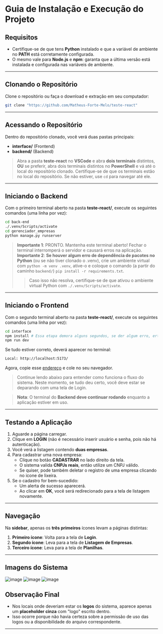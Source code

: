 # Guia de Instalação e Execução do Projeto

## Requisitos

- Certifique-se de que tens **Python** instalado e que a variável de ambiente no **PATH** está corretamente configurada.
- O mesmo vale para **Node.js** e **npm**: garanta que a última versão está instalada e configurada nas variáveis de ambiente.

---

## Clonando o Repositório

Clone o repositório ou faça o download e extração em seu computador:

```sh
git clone "https://github.com/Matheus-Forte-Melo/teste-react"
```

---

## Acessando o Repositório

Dentro do repositório clonado, você verá duas pastas principais:

- **interface/** (Frontend)
- **backend/** (Backend)

> Abra a pasta **teste-react** no **VSCode** e abra **dois terminais** distintos, **OU** se preferir, abra dois terminais distintos no **PowerShell** e vá até o local do repositório clonado.
> Certifique-se de que os terminais estão no local do repositório. Se não estiver, use `cd` para navegar até ele.

---

## Iniciando o Backend

Com o primeiro terminal aberto na pasta **teste-react/**, execute os seguintes comandos (uma linha por vez):

```sh
cd back-end
./.venv/Scripts/activate
cd gerenciador_empresas
python manage.py runserver
```

> **Importante 1**: PRONTO. Mantenha este terminal aberto! Fechar o terminal interromperá o servidor e causará erros na aplicação.
> **Importante 2**: **Se houver algum erro de dependência de pacotes no Python** (ou se não tiver clonado o .venv), crie um ambiente virtual com `python -m venv .venv`, ative-o e coloque o comando (a partir do caminho `backend/`) `pip install -r requirements.txt`. 
> > Caso isso não resolva, certifique-se de que ativou o ambiente virtual Python com `./.venv/Scripts/activate`.

---

## Iniciando o Frontend

Com o segundo terminal aberto na pasta **teste-react/**, execute os seguintes comandos (uma linha por vez):

```sh
cd interface
npm install # Essa etapa demora alguns segundos, se der algum erro, ertifique-se que tens Node.js e npm instalados e configurados.
npm run dev
```

Se tudo estiver correto, deverá aparecer no terminal:

```sh
Local: http://localhost:5173/
```

Agora, copie esse [endereço](http://localhost:5173/) e cole no seu navegador.
> Continue lendo abaixo para entender como funciona o fluxo do sistema. Neste momento, se tudo deu certo, você deve estar se deparando com uma tela de Login.

> **Nota**: O terminal do **Backend deve continuar rodando** enquanto a aplicação estiver em uso.

---

## Testando a Aplicação

1. Aguarde a página carregar.
2. Clique em **LOGIN** (não é necessário inserir usuário e senha, pois não há autenticação).
3. Você verá a listagem contendo **duas empresas**.
4. Para cadastrar uma nova empresa:
   - Clique no botão **CADASTRAR** no lado direito da tela.
   - O sistema valida **CNPJs reais**, então utilize um CNPJ válido.
   - Se quiser, pode também deletar o registro de uma empresa clicando no icone de lixeira.
5. Se o cadastro for bem-sucedido:
   - Um alerta de sucesso aparecerá.
   - Ao clicar em **OK**, você será redirecionado para a tela de listagem novamente.

---

## Navegação

Na **sidebar**, apenas os **três primeiros** ícones levam a páginas distintas:

1. **Primeiro ícone**: Volta para a tela de **Login**.
2. **Segundo ícone**: Leva para a tela de **Listagem de Empresas**.
3. **Terceiro ícone**: Leva para a tela de **Planilhas**.

---

## Imagens do Sistema

![image](https://github.com/user-attachments/assets/ecd629a6-7881-499c-a190-a629a6940f2e)
![image](https://github.com/user-attachments/assets/2275289c-7295-4591-b4d4-7c98c64418e2)
![image](https://github.com/user-attachments/assets/c728b71b-e0d8-4a9b-a946-9ea4c6c1c971)


## Observação Final

- Nos locais onde deveriam estar os **logos** do sistema, aparece apenas um **placeholder cinza** com "logo" escrito dentro.
- Isso ocorre porque não havia certeza sobre a permissão de uso das logos ou a disponibilidade do arquivo correspondente.

---


